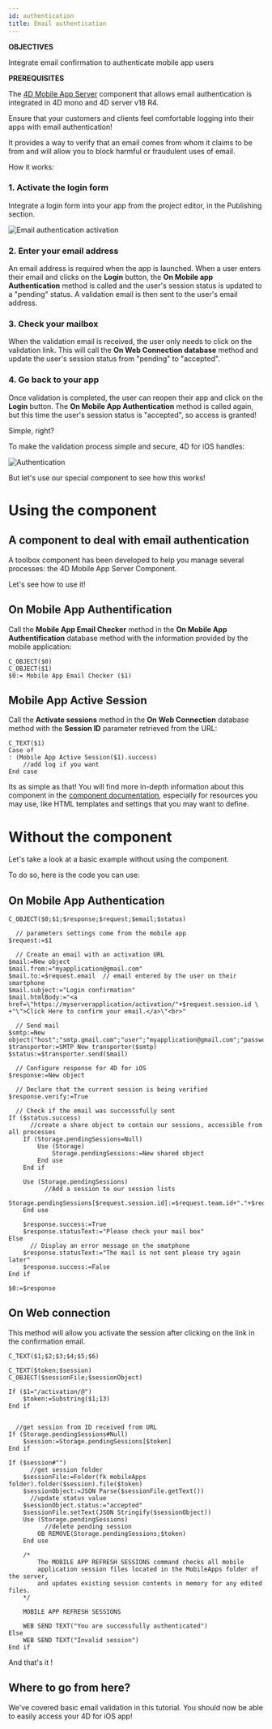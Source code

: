 ```yaml
---
id: authentication
title: Email authentication
---
```


<div markdown="1" class = "tips">

**OBJECTIVES**

Integrate email confirmation to authenticate mobile app users

</div>

<div markdown="1" class = "prerequisites">

**PREREQUISITES**

The [4D Mobile App Server](https://github.com/4d-for-ios/4D-Mobile-App-Server) component that allows email authentication is integrated in 4D mono and 4D server v18 R4.

</div>

Ensure that your customers and clients feel comfortable logging into their apps with email authentication!

It provides a way to verify that an email comes from whom it claims to be from and will allow you to block harmful or fraudulent uses of email.

How it works:

### 1. Activate the login form 

Integrate a login form into your app from the project editor, in the Publishing section.

![Email authentication activation](assets/en/authentication/email-authentication-publishing-section.png)


### 2. Enter your email address

An email address is required when the app is launched. When a user enters their email and clicks on the **Login** button, the **On Mobile app Authentication** method is called and the user's session status is updated to a "pending" status. A validation email is then sent to the user's email address.

### 3. Check your mailbox

When the validation email is received, the user only needs to click on the validation link. This will call the **On Web Connection database** method and update the user's session status from "pending" to "accepted".

### 4. Go back to your app

Once validation is completed, the user can reopen their app and click on the **Login** button. The **On Mobile App Authentication** method is called again, but this time the user's session status is "accepted", so access is granted!

Simple, right?

To make the validation process simple and secure, 4D for iOS handles:

![Authentication](assets/en/authentication/4D-for-iOS-email-auth.png)

But let's use our special component to see how this works!


# Using the component

## A component to deal with email authentication

A toolbox component has been developed to help you manage several processes: the 4D Mobile App Server Component.

Let's see how to use it!

## On Mobile App Authentification

Call the **Mobile App Email Checker** method in the **On Mobile App Authentification** database method with the information provided by the mobile application:

```4d
C_OBJECT($0)
C_OBJECT($1)
$0:= Mobile App Email Checker ($1)

```

## Mobile App Active Session

Call the **Activate sessions** method in the **On Web Connection** database method with the **Session ID** parameter retrieved from the URL:

```4d
C_TEXT($1)
Case of 
: (Mobile App Active Session($1).success)
    //add log if you want
End case 

```

Its as simple as that!
You will find more in-depth information about this component in the [component documentation](https://github.com/4d-for-ios/4D-Mobile-App-Server/blob/master/Documentation/Methods/Mobile%20App%20Email%20Checker.md), especially for resources you may use, like HTML templates and settings that you may want to define.


# Without the component

Let's take a look at a basic example without using the component.

To do so, here is the code you can use:

## On Mobile App Authentication


```4d
C_OBJECT($0;$1;$response;$request;$email;$status)

  // parameters settings come from the mobile app
$request:=$1

  // Create an email with an activation URL
$mail:=New object
$mail.from:="myapplication@gmail.com"
$mail.to:=$request.email  // email entered by the user on their smartphone
$mail.subject:="Login confirmation"
$mail.htmlBody:="<a href=\"https://myserverapplication/activation/"+$request.session.id \
+"\">Click Here to confirm your email.</a>\"<br>"

  // Send mail
$smtp:=New object("host";"smtp.gmail.com";"user";"myapplication@gmail.com";"password";"xxx")
$transporter:=SMTP New transporter($smtp)
$status:=$transporter.send($mail)

  // Configure response for 4D for iOS
$response:=New object

  // Declare that the current session is being verified
$response.verify:=True

  // Check if the email was successsfully sent
If ($status.success)
	  //create a share object to contain our sessions, accessible from all processes
	If (Storage.pendingSessions=Null)
		Use (Storage)
			Storage.pendingSessions:=New shared object
		End use 
	End if 
	
	Use (Storage.pendingSessions)
		  //Add a session to our session lists
		Storage.pendingSessions[$request.session.id]:=$request.team.id+"."+$request.application.id
	End use 
	
	$response.success:=True
	$response.statusText:="Please check your mail box"
Else 
	  // Display an error message on the smatphone
	$response.statusText:="The mail is not sent please try again later"
	$response.success:=False
End if 

$0:=$response

```

## On Web connection

This method will allow you activate the session after clicking on the link in the confirmation email.

```4d
C_TEXT($1;$2;$3;$4;$5;$6)

C_TEXT($token;$session)
C_OBJECT($sessionFile;$sessionObject)

If ($1="/activation/@")
	$token:=Substring($1;13)
End if 


  //get session from ID received from URL
If (Storage.pendingSessions#Null)
	$session:=Storage.pendingSessions[$token]
End if 

If ($session#"")
	  //get session folder
	$sessionFile:=Folder(fk mobileApps folder).folder($session).file($token)
	$sessionObject:=JSON Parse($sessionFile.getText())
	  //update status value
	$sessionObject.status:="accepted"
	$sessionFile.setText(JSON Stringify($sessionObject))
	Use (Storage.pendingSessions)
		  //delete pending session
		OB REMOVE(Storage.pendingSessions;$token)
	End use 
	
	/*
		The MOBILE APP REFRESH SESSIONS command checks all mobile
		application session files located in the MobileApps folder of the server, 
		and updates existing session contents in memory for any edited files.
	*/

	MOBILE APP REFRESH SESSIONS
	
	WEB SEND TEXT("You are successfully authenticated")
Else 
	WEB SEND TEXT("Invalid session")
End if 
```

And that's it !

## Where to go from here?

We've covered basic email validation in this tutorial. You should now be able to easily access your 4D for iOS app!
